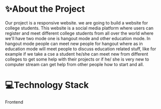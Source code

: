 

# ✨About the Project
Our project is a responsive website. we are going to build a website for college students. This website is a social media platform where users can register and meet different college students from all over the world where we'll have two mode one is hangout mode and other education mode.  In hangout mode people can meet new people for hangout where as in education mode will meet people to discuss education related stuff, like for example if we take a cse a student he/she can meet new from different colleges to get some help with their projects or if he/ she is very new to computer stream can get help from other people how to start and all. 

# 💻Technology Stack

Frontend

